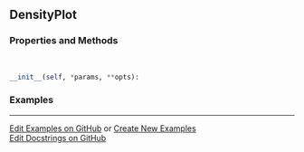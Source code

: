 ## <a id="McUtils.Plots.Plots.DensityPlot">DensityPlot</a>


### Properties and Methods
<a id="McUtils.Plots.Plots.DensityPlot.__init__">&nbsp;</a>
```python
__init__(self, *params, **opts): 
```

### Examples


___

[Edit Examples on GitHub](https://github.com/McCoyGroup/References/edit/gh-pages/Documentation/examples/McUtils/Plots/Plots/DensityPlot.md) or 
[Create New Examples](https://github.com/McCoyGroup/References/new/gh-pages/?filename=Documentation/examples/McUtils/Plots/Plots/DensityPlot.md) <br/>
[Edit Docstrings on GitHub](https://github.com/McCoyGroup/McUtils/edit/master/Plots/Plots.py?message=Update%20Docs)